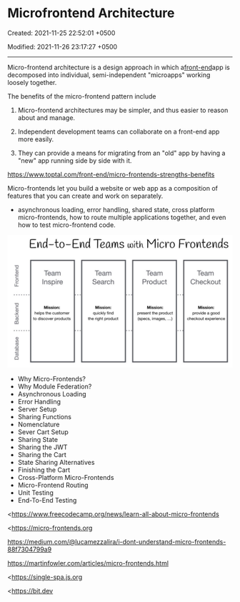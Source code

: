 # Microfrontend Architecture

Created: 2021-11-25 22:52:01 +0500

Modified: 2021-11-26 23:17:27 +0500

---

Micro-frontend architecture is a design approach in which a[front-end](https://www.toptal.com/front-end)app is decomposed into individual, semi-independent "microapps" working loosely together.



The benefits of the micro-frontend pattern include

1.  Micro-frontend architectures may be simpler, and thus easier to reason about and manage.

2.  Independent development teams can collaborate on a front-end app more easily.

3.  They can provide a means for migrating from an "old" app by having a "new" app running side by side with it.



<https://www.toptal.com/front-end/micro-frontends-strengths-benefits>



Micro-frontends let you build a website or web app as a composition of features that you can create and work on separately.
-   asynchronous loading, error handling, shared state, cross platform micro-frontends, how to route multiple applications together, and even how to test micro-frontend code.

![End-to-End Teams with Micro Frontends o o Team Inspire Mission: helps the customer to discover products Team Search Mission: quickly find the right product Team Product Mission: present the product (specs, images, ...) Team Checkout Mission: provide a good checkout experience ](media/Microfrontend-Architecture-image1.jpeg)
-   Why Micro-Frontends?
-   Why Module Federation?
-   Asynchronous Loading
-   Error Handling
-   Server Setup
-   Sharing Functions
-   Nomenclature
-   Sever Cart Setup
-   Sharing State
-   Sharing the JWT
-   Sharing the Cart
-   State Sharing Alternatives
-   Finishing the Cart
-   Cross-Platform Micro-Frontends
-   Micro-Frontend Routing
-   Unit Testing
-   End-To-End Testing



<https://www.freecodecamp.org/news/learn-all-about-micro-frontends

<https://micro-frontends.org

<https://medium.com/@lucamezzalira/i-dont-understand-micro-frontends-88f7304799a9>

<https://martinfowler.com/articles/micro-frontends.html>

<https://single-spa.js.org

<https://bit.dev

